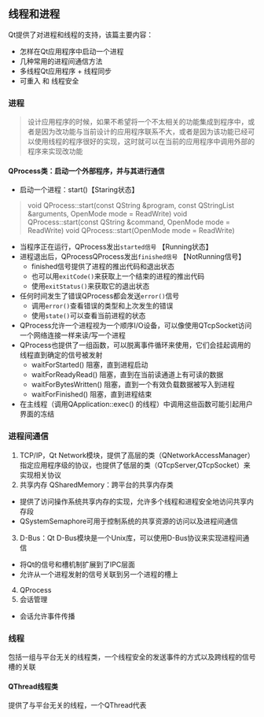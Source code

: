 ## 线程和进程

Qt提供了对进程和线程的支持，该篇主要内容：
* 怎样在Qt应用程序中启动一个进程
* 几种常用的进程间通信方法
* 多线程Qt应用程序 + 线程同步
* 可重入 和 线程安全

### 进程
>设计应用程序的时候，如果不希望将一个不太相关的功能集成到程序中，或者是因为改功能与当前设计的应用程序联系不大，或者是因为该功能已经可以使用线程的程序很好的实现，这时就可以在当前的应用程序中调用外部的程序来实现改功能

#### QProcess类：启动一个外部程序，并与其进行通信
  * 启动一个进程：start()【Staring状态】
  >void QProcess::start(const QString &program, const QStringList &arguments, OpenMode mode = ReadWrite)
  >void QProcess::start(const QString &command, OpenMode mode = ReadWrite)
  >void QProcess::start(OpenMode mode = ReadWrite)

  * 当程序正在运行，QProcess发出`started信号` 【Running状态】
  * 进程退出后，QProcessQProcess发出`finished信号` 【NotRunning信号】
    * finished信号提供了进程的推出代码和退出状态
    * 也可以用`exitCode()`来获取上一个结束的进程的推出代码
    * 使用`exitStatus()`来获取它的退出状态
  * 任何时间发生了错误QProcess都会发送`error()`信号
    * 调用`error()`查看错误的类型和上次发生的错误
    * 使用`state()`可以查看当前进程的状态
  * QProcess允许一个进程视为一个顺序I/O设备，可以像使用QTcpSocket访问一个网络连接一样来读/写一个进程
  * QProcess也提供了一组函数，可以脱离事件循环来使用，它们会挂起调用的线程直到确定的信号被发射
    * waitForStarted() 阻塞，直到进程启动
    * waitForReadyRead() 阻塞，直到在当前读通道上有可读的数据
    * waitForBytesWritten() 阻塞，直到一个有效负载数据被写入到进程
    * waitForFinished() 阻塞，直到进程结束
  * 在主线程（调用QApplication::exec() 的线程）中调用这些函数可能引起用户界面的冻结

### 进程间通信
1. TCP/IP，Qt Network模块，提供了高层的类（QNetworkAccessManager）指定应用程序级的协议，也提供了低层的类（QTcpServer,QTcpSocket）来实现相关协议
2. 共享内存 QSharedMemory：跨平台的共享内存类
  * 提供了访问操作系统共享内存的实现，允许多个线程和进程安全地访问共享内存段
  * QSystemSemaphore可用于控制系统的共享资源的访问以及进程间通信
3. D-Bus：Qt D-Bus模块是一个Unix库，可以使用D-Bus协议来实现进程间通信
  * 将Qt的信号和槽机制扩展到了IPC层面
  * 允许从一个进程发射的信号关联到另一个进程的槽上
4. QProcess
5. 会话管理
  * 会话允许事件传播

### 线程
包括一组与平台无关的线程类，一个线程安全的发送事件的方式以及跨线程的信号槽的关联

#### QThread线程类
提供了与平台无关的线程，一个QThread代表
